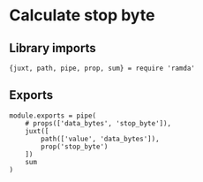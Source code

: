 # Calculate stop byte

## Library imports

	{juxt, path, pipe, prop, sum} = require 'ramda'


## Exports

	module.exports = pipe(
		# props(['data_bytes', 'stop_byte']),
		juxt([
			path(['value', 'data_bytes']),
			prop('stop_byte')
		])
		sum
	)
